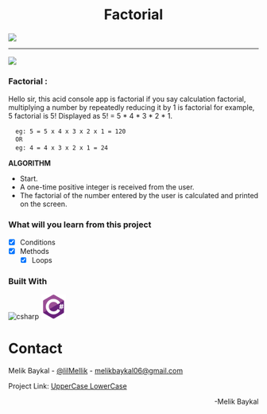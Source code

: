 <h1 align="center">Factorial</h1>
<img align="center" src="https://user-images.githubusercontent.com/76618468/187666287-bf5c5365-46fd-4bd8-8ab9-fd7f3af70544.jpg">
<hr>
<img align="center" src="https://user-images.githubusercontent.com/76618468/187666671-f10a8e41-d54d-49ba-954f-908434953789.jpg">

<h3>Factorial :</h3>

Hello sir, this acid console app is factorial if you say calculation factorial, multiplying a number by repeatedly reducing it by 1 is factorial for example, 5 factorial is 5! Displayed as 5! = 5 * 4 * 3 * 2 * 1.

```bash
  eg: 5 = 5 x 4 x 3 x 2 x 1 = 120
  OR
  eg: 4 = 4 x 3 x 2 x 1 = 24 
```

<b>ALGORITHM</b>

- Start.
- A one-time positive integer is received from the user.
- The factorial of the number entered by the user is calculated and printed on the screen.

<h3>What will you learn from this project</h3>

- [x] Conditions
- [x] Methods
  - [x] Loops

<h3>Built With</h3>
<img src="https://user-images.githubusercontent.com/76618468/185224412-9aa949ad-6e10-4304-9385-8ca74633934b.png" alt="csharp" width="50" height="50"/>
<img src="https://raw.githubusercontent.com/devicons/devicon/master/icons/csharp/csharp-original.svg" alt="csharp" width="50" height="50"/>

<h1>Contact</h1>

Melik Baykal - [@lilMellik](https://twitter.com/lilMellik) - melikbaykal06@gmail.com

Project Link: [UpperCase LowerCase](https://github.com/Melik-B/UppercaseLowercase)

<p align="right">-Melik Baykal</p>
